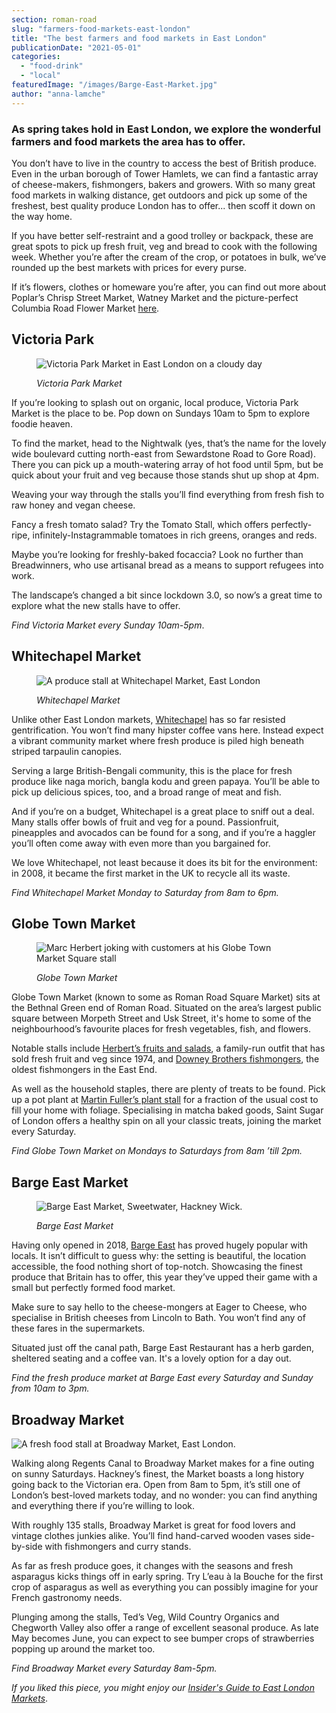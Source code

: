 ```yaml
---
section: roman-road
slug: "farmers-food-markets-east-london"
title: "The best farmers and food markets in East London"
publicationDate: "2021-05-01"
categories: 
  - "food-drink"
  - "local"
featuredImage: "/images/Barge-East-Market.jpg"
author: "anna-lamche"
---
```


### As spring takes hold in East London, we explore the wonderful farmers and food markets the area has to offer.

You don’t have to live in the country to access the best of British produce. Even in the urban borough of Tower Hamlets, we can find a fantastic array of cheese-makers, fishmongers, bakers and growers. With so many great food markets in walking distance, get outdoors and pick up some of the freshest, best quality produce London has to offer... then scoff it down on the way home.

If you have better self-restraint and a good trolley or backpack, these are great spots to pick up fresh fruit, veg and bread to cook with the following week. Whether you’re after the cream of the crop, or potatoes in bulk, we’ve rounded up the best markets with prices for every purse. 

If it’s flowers, clothes or homeware you’re after, you can find out more about Poplar’s Chrisp Street Market, Watney Market and the picture-perfect Columbia Road Flower Market [here](https://romanroadlondon.com/best-east-london-markets/).

## Victoria Park

<figure>

![Victoria Park Market in East London on a cloudy day](/images/victoria-park-market-east-london-stalls-1024x683.jpg)

<figcaption>

_Victoria Park Market_

</figcaption>

</figure>

If you’re looking to splash out on organic, local produce, Victoria Park Market is the place to be. Pop down on Sundays 10am to 5pm to explore foodie heaven.

To find the market, head to the Nightwalk (yes, that’s the name for the lovely wide boulevard cutting north-east from Sewardstone Road to Gore Road). There you can pick up a mouth-watering array of hot food until 5pm, but be quick about your fruit and veg because those stands shut up shop at 4pm. 

Weaving your way through the stalls you’ll find everything from fresh fish to raw honey and vegan cheese. 

Fancy a fresh tomato salad? Try the Tomato Stall, which offers perfectly-ripe, infinitely-Instagrammable tomatoes in rich greens, oranges and reds. 

Maybe you’re looking for freshly-baked focaccia? Look no further than Breadwinners, who use artisanal bread as a means to support refugees into work.

The landscape’s changed a bit since lockdown 3.0, so now’s a great time to explore what the new stalls have to offer.

_Find Victoria Market every Sunday 10am-5pm_.

## Whitechapel Market

<figure>

![A produce stall at Whitechapel Market, East London](/images/whitechapel-market-east-london-produce-1024x683.jpg)

<figcaption>

_Whitechapel Market_

</figcaption>

</figure>

Unlike other East London markets, [Whitechapel](https://www.theguardian.com/cities/gallery/2017/oct/03/london-markets-100-years-ago-archives-in-pictures) has so far resisted gentrification. You won’t find many hipster coffee vans here. Instead expect a vibrant community market where fresh produce is piled high beneath striped tarpaulin canopies.

Serving a large British-Bengali community, this is the place for fresh produce like naga morich, bangla kodu and green papaya. You’ll be able to pick up delicious spices, too, and a broad range of meat and fish.

And if you’re on a budget, Whitechapel is a great place to sniff out a deal. Many stalls offer bowls of fruit and veg for a pound. Passionfruit, pineapples and avocados can be found for a song, and if you’re a haggler you’ll often come away with even more than you bargained for.

We love Whitechapel, not least because it does its bit for the environment: in 2008, it became the first market in the UK to recycle all its waste.

_Find Whitechapel Market Monday to Saturday from 8am to 6pm._

## Globe Town Market 

<figure>

![Marc Herbert joking with customers at his Globe Town Market Square stall](/images/Marc-Herbert-Globe-Town-Market-Roman-Road-1-1024x683.jpg)

<figcaption>

_Globe Town Market_

</figcaption>

</figure>

Globe Town Market (known to some as Roman Road Square Market) sits at the Bethnal Green end of Roman Road. Situated on the area’s largest public square between Morpeth Street and Usk Street, it's home to some of the neighbourhood’s favourite places for fresh vegetables, fish, and flowers. 

Notable stalls include [Herbert’s fruits and salads](https://romanroadlondon.com/herberts-fruit-and-salad-globe-town/), a family-run outfit that has sold fresh fruit and veg since 1974, and [Downey Brothers fishmongers](https://romanroadlondon.com/downey-brother-fishmonger-globe-town-market-roman-road/), the oldest fishmongers in the East End.

As well as the household staples, there are plenty of treats to be found. Pick up a pot plant at [Martin Fuller’s plant stall](https://romanroadlondon.com/plant-stall-globe-town-market-square/) for a fraction of the usual cost to fill your home with foliage. Specialising in matcha baked goods, Saint Sugar of London offers a healthy spin on all your classic treats, joining the market every Saturday.

_Find Globe Town Market on Mondays to Saturdays from 8am ’till 2pm._

## Barge East Market

<figure>

![Barge East Market, Sweetwater, Hackney Wick.](/images/Barge-East-Market-1024x683.jpg)

<figcaption>

_Barge East Market_

</figcaption>

</figure>

Having only opened in 2018, [Barge East](https://romanroadlondon.com/barge-east-restaurant-hackney-wick/) has proved hugely popular with locals. It isn’t difficult to guess why: the setting is beautiful, the location accessible, the food nothing short of top-notch. Showcasing the finest produce that Britain has to offer, this year they’ve upped their game with a small but perfectly formed food market. 

Make sure to say hello to the cheese-mongers at Eager to Cheese, who specialise in British cheeses from Lincoln to Bath. You won’t find any of these fares in the supermarkets. 

Situated just off the canal path, Barge East Restaurant has a herb garden, sheltered seating and a coffee van. It's a lovely option for a day out.

_Find the fresh produce market at Barge East every Saturday and Sunday from 10am to 3pm._

## Broadway Market

![A fresh food stall at Broadway Market, East London.](/images/broadway-market-east-london-orange-1024x683.jpg)

Walking along Regents Canal to Broadway Market makes for a fine outing on sunny Saturdays. Hackney’s finest, the Market boasts a long history going back to the Victorian era. Open from 8am to 5pm, it’s still one of London’s best-loved markets today, and no wonder: you can find anything and everything there if you’re willing to look. 

With roughly 135 stalls, Broadway Market is great for food lovers and vintage clothes junkies alike. You’ll find hand-carved wooden vases side-by-side with fishmongers and curry stands. 

As far as fresh produce goes, it changes with the seasons and fresh asparagus kicks things off in early spring. Try L’eau à la Bouche for the first crop of asparagus as well as everything you can possibly imagine for your French gastronomy needs. 

Plunging among the stalls, Ted’s Veg, Wild Country Organics and Chegworth Valley also offer a range of excellent seasonal produce. As late May becomes June, you can expect to see bumper crops of strawberries popping up around the market too.

_Find Broadway Market every Saturday 8am-5pm._

_If you liked this piece, you might enjoy our [Insider's Guide to East London Markets](https://romanroadlondon.com/best-east-london-markets/)_.
